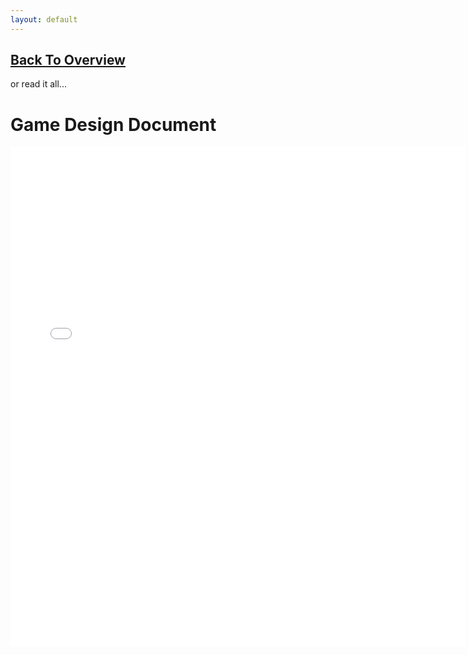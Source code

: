 ```yaml
---
layout: default
---
```


## [Back To Overview](./)
or read it all...


# Game Design Document

<embed src="./builds/GG-GDD.pdf" width="728px" height="800px" />
